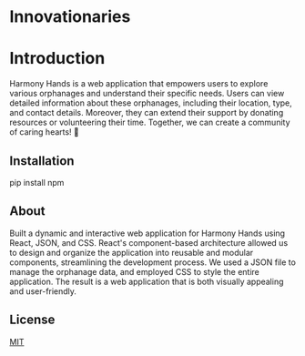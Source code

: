 # Innovationaries
# Introduction
Harmony Hands is a web application that empowers users to explore various orphanages and understand their specific needs. Users can view detailed information about these orphanages, including their location, type, and contact details. Moreover, they can extend their support by donating resources or volunteering their time. Together, we can create a community of caring hearts! 💓


## Installation

pip install npm



## About

Built a dynamic and interactive web application for Harmony Hands using React, JSON, and CSS.
React's component-based architecture allowed us to design and organize the application into reusable and modular components, streamlining the development process.
We used a JSON file to manage the orphanage data, and employed CSS to style the entire application.
The result is a web application that is both visually appealing and user-friendly.



## License

[MIT](https://choosealicense.com/licenses/mit/)
